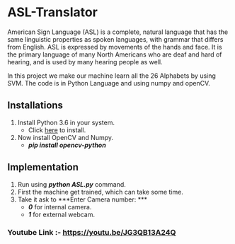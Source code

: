 # ASL-Translator
American Sign Language (ASL) is a complete, natural language that has the same linguistic properties as spoken languages, with grammar that differs from English. ASL is expressed by movements of the hands and face. It is the primary language of many North Americans who are deaf and hard of hearing, and is used by many hearing people as well.

In this project we make our machine learn all the 26 Alphabets by using SVM. The code is in Python Language and using numpy and openCV.

## Installations
1. Install Python 3.6 in your system.
   * Click [here](https://www.python.org/) to install.
2. Now install OpenCV and Numpy.
   * ***pip install opencv-python***

## Implementation
1. Run using ***python ASL.py*** command.
2. First the machine get trained, which can take some time.
3. Take it ask to ***Enter Camera number: ***
   * ***0*** for internal camera.
   * ***1*** for external webcam.

### Youtube Link :- https://youtu.be/JG3QB13A24Q
